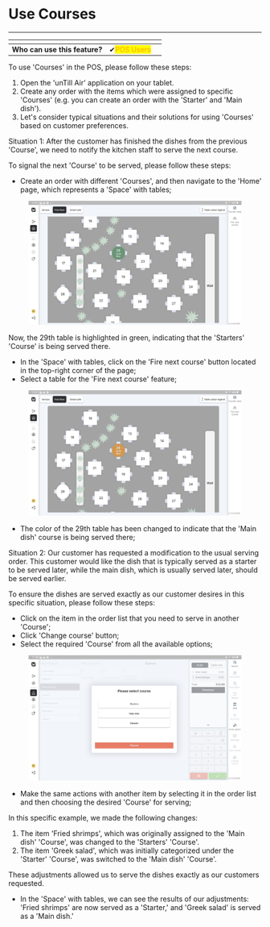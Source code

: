 # Use Courses

***

<table data-card-size="large" data-view="cards"><thead><tr><th></th><th></th><th></th></tr></thead><tbody><tr><td><strong>Who can use this feature?</strong></td><td><span data-gb-custom-inline data-tag="emoji" data-code="2714">✔</span><mark style="color:orange;">POS Users</mark></td><td></td></tr></tbody></table>

To use 'Courses' in the POS, please follow these steps:

1. Open the 'unTill Air' application on your tablet.
2. Create any order with the items which were assigned to specific 'Courses' (e.g. you can create an order with the 'Starter' and 'Main dish').
3. Let's consider typical situations and their solutions for using 'Courses' based on customer preferences.

Situation 1: After the customer has finished the dishes from the previous 'Course', we need to notify the kitchen staff to serve the next course.

To signal the next 'Course' to be served, please follow these steps:

* Create an order with different 'Courses', and then navigate to the 'Home' page, which represents a 'Space' with tables;

<figure><img src="../../.gitbook/assets/course2.jpg" alt=""><figcaption></figcaption></figure>

Now, the 29th table is highlighted in green, indicating that the 'Starters' 'Course' is being served there.

* In the 'Space' with tables, click on the 'Fire next course' button located in the top-right corner of the page;
* Select a table for the 'Fire next course' feature;

<figure><img src="../../.gitbook/assets/course3.jpg" alt=""><figcaption></figcaption></figure>

* The color of the 29th table has been changed to indicate that the 'Main dish' course is being served there;

Situation 2: Our customer has requested a modification to the usual serving order. This customer would like the dish that is typically served as a starter to be served later, while the main dish, which is usually served later, should be served earlier.

To ensure the dishes are served exactly as our customer desires in this specific situation, please follow these steps:

* Click on the item in the order list that you need to serve in another 'Course';
* Click 'Change course' button;
* Select the required 'Course' from all the available options;

<figure><img src="../../.gitbook/assets/course.jpg" alt=""><figcaption></figcaption></figure>

* Make the same actions with another item by selecting it in the order list and then choosing the desired 'Course' for serving;

In this specific example, we made the following changes:

1. The item 'Fried shrimps', which was originally assigned to the 'Main dish' 'Course', was changed to the 'Starters' 'Course'.
2. The item 'Greek salad', which was initially categorized under the 'Starter' 'Course', was switched to the 'Main dish' 'Course'.

These adjustments allowed us to serve the dishes exactly as our customers requested.

* In the 'Space' with tables, we can see the results of our adjustments: 'Fried shrimps' are now served as a 'Starter,' and 'Greek salad' is served as a 'Main dish.'
